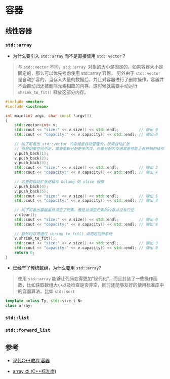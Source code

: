 # 容器

## 线性容器

### `std::array`

- 为什么要引入 `std::array` 而不是直接使用 `std::vector`？

> 与 `std::vector` 不同，`std::array `对象的大小是固定的，如果容器大小是固定的，那么可以优先考虑使用 std::array 容器。 另外由于 `std::vector` 是自动扩容的，当存入大量的数据后，并且对容器进行了删除操作，容器并不会自动归还被删除元素相应的内存，这时候就需要手动运行 `shrink_to_fit()` 释放这部分内存。


```c++
#include <vector>
#include <iostream>

int main(int argc, char const *argv[])
{
    std::vector<int> v;
    std::cout << "size:" << v.size() << std::endl;         // 输出 0
    std::cout << "capacity:" << v.capacity() << std::endl; // 输出 0
    
    // 如下可看出 std::vector 的存储是自动管理的，按需自动扩张
    // 但是如果空间不足，需要重新分配更多内存，而重分配内存通常是性能上有开销的操作
    v.push_back(1);
    v.push_back(2);
    v.push_back(3);
    std::cout << "size:" << v.size() << std::endl;         // 输出 3
    std::cout << "capacity:" << v.capacity() << std::endl; // 输出 4
    
    // 这里的自动扩张逻辑与 Golang 的 slice 很像
    v.push_back(4);
    v.push_back(5);
    std::cout << "size:" << v.size() << std::endl;         // 输出 5
    std::cout << "capacity:" << v.capacity() << std::endl; // 输出 8
    
    // 如下可看出容器虽然清空了元素，但是被清空元素的内存并没有归还
    v.clear();                                             
    std::cout << "size:" << v.size() << std::endl;         // 输出 0
    std::cout << "capacity:" << v.capacity() << std::endl; // 输出 8
    
    // 额外内存可通过 shrink_to_fit() 调用返回给系统
    v.shrink_to_fit();
    std::cout << "size:" << v.size() << std::endl;         // 输出 0
    std::cout << "capacity:" << v.capacity() << std::endl; // 输出 0
    return 0;
}
```

- 已经有了传统数组，为什么要用 `std::array`?

> 使用 `std::array` 能够让代码变得更加“现代化”，而且封装了一些操作函数，比如获取数组大小以及检查是否非空，同时还能够友好的使用标准库中的容器算法，比如 `std::sort`

```c++
template <class Ty, std::size_t N>
class array;
```

### `std::list`


### `std::forward_list`

## 参考

- [现代C++教程 容器](https://changkun.de/modern-cpp/zh-cn/04-containers/)

- [array 类 (C++标准库)](https://docs.microsoft.com/zh-cn/cpp/standard-library/array-class-stl?view=msvc-170)